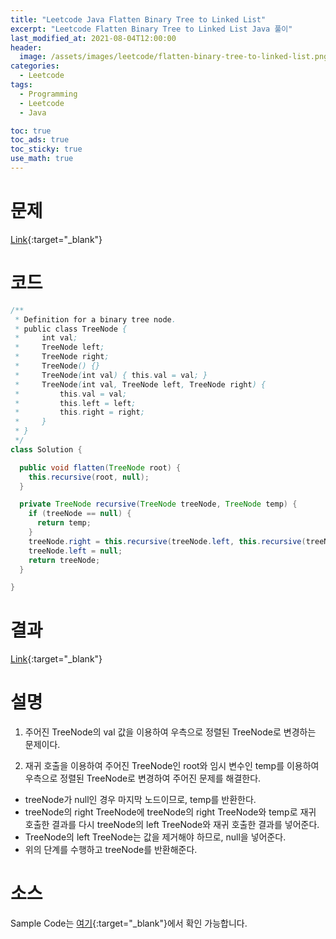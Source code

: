 ```yaml
---
title: "Leetcode Java Flatten Binary Tree to Linked List"
excerpt: "Leetcode Flatten Binary Tree to Linked List Java 풀이"
last_modified_at: 2021-08-04T12:00:00
header:
  image: /assets/images/leetcode/flatten-binary-tree-to-linked-list.png
categories:
  - Leetcode
tags:
  - Programming
  - Leetcode
  - Java

toc: true
toc_ads: true
toc_sticky: true
use_math: true
---
```

# 문제
[Link](https://leetcode.com/flatten-binary-tree-to-linked-list/){:target="_blank"}

# 코드
```java
/**
 * Definition for a binary tree node.
 * public class TreeNode {
 *     int val;
 *     TreeNode left;
 *     TreeNode right;
 *     TreeNode() {}
 *     TreeNode(int val) { this.val = val; }
 *     TreeNode(int val, TreeNode left, TreeNode right) {
 *         this.val = val;
 *         this.left = left;
 *         this.right = right;
 *     }
 * }
 */
class Solution {

  public void flatten(TreeNode root) {
    this.recursive(root, null);
  }

  private TreeNode recursive(TreeNode treeNode, TreeNode temp) {
    if (treeNode == null) {
      return temp;
    }
    treeNode.right = this.recursive(treeNode.left, this.recursive(treeNode.right, temp));
    treeNode.left = null;
    return treeNode;
  }

}
```

# 결과
[Link](https://leetcode.com/submissions/detail/532960140/){:target="_blank"}

# 설명
1. 주어진 TreeNode의 val 값을 이용하여 우측으로 정렬된 TreeNode로 변경하는 문제이다.

2. 재귀 호출을 이용하여 주어진 TreeNode인 root와 임시 변수인 temp를 이용하여 우측으로 정렬된 TreeNode로 변경하여 주어진 문제를 해결한다.
- treeNode가 null인 경우 마지막 노드이므로, temp를 반환한다.
- treeNode의 right TreeNode에 treeNode의 right TreeNode와 temp로 재귀 호출한 결과를 다시 treeNode의 left TreeNode와 재귀 호출한 결과를 넣어준다.
- TreeNode의 left TreeNode는 값을 제거해야 하므로, null을 넣어준다.
- 위의 단계를 수행하고 treeNode를 반환해준다.

# 소스
Sample Code는 [여기](https://github.com/GracefulSoul/leetcode/blob/master/src/main/java/gracefulsoul/problems/FlattenBinaryTreeToLinkedList.java){:target="_blank"}에서 확인 가능합니다.